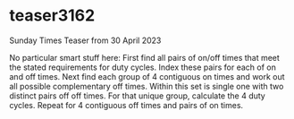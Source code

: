 # teaser3162
Sunday Times Teaser from 30 April 2023

No particular smart stuff here:
First find all pairs of on/off times that meet the stated requirements for duty cycles. Index these pairs for each of on and off times.
Next find each group of 4 contiguous on times and work out all possible complementary off times. Within this set is single one with two distinct pairs off off times.
For that unique group, calculate the 4 duty cycles.
Repeat for 4 contiguous off times and pairs of on times.
